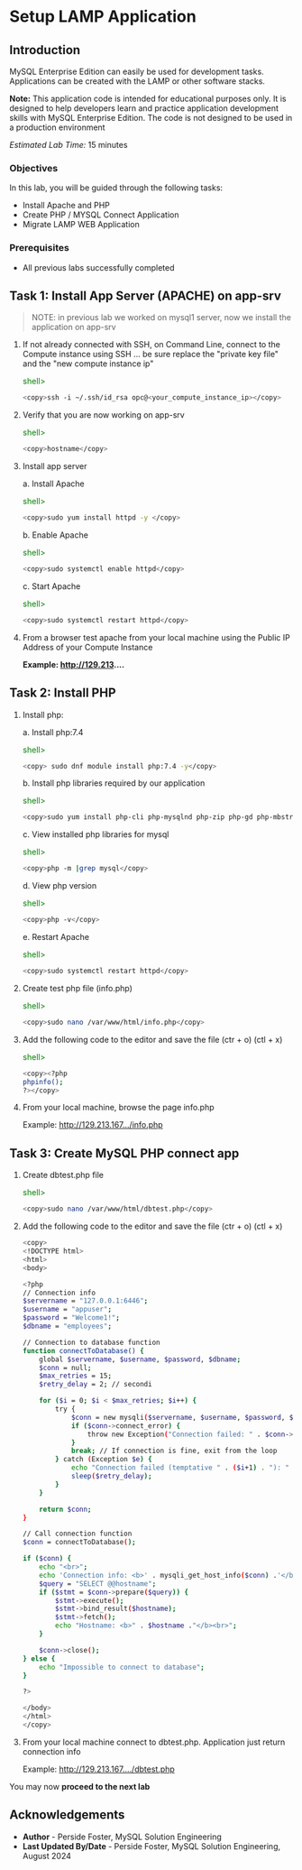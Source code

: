 # Setup LAMP Application

## Introduction

MySQL Enterprise Edition  can easily be used for development tasks. Applications can be created with the LAMP or other software stacks.

**Note:** This application code is intended for educational purposes only. It is designed to help developers learn and practice application development skills with MySQL Enterprise Edition. The code is not designed to be used in a production environment

_Estimated Lab Time:_ 15 minutes

### Objectives

In this lab, you will be guided through the following tasks:

- Install Apache and PHP
- Create PHP / MYSQL Connect Application
- Migrate LAMP WEB Application

### Prerequisites

- All previous labs successfully completed

## Task 1: Install App Server (APACHE) on app-srv

> NOTE: in previous lab we worked on mysql1 server, now we install the application on app-srv

1. If not already connected with SSH, on Command Line, connect to the Compute instance using SSH ... be sure replace the  "private key file"  and the "new compute instance ip"

    <span style="color:green">shell></span> 
    ```bash
    <copy>ssh -i ~/.ssh/id_rsa opc@<your_compute_instance_ip></copy>
    ```

2. Verify that you are now working on app-srv

    <span style="color:green">shell></span> 
    ```bash
    <copy>hostname</copy>
    ```

3. Install app server

    a. Install Apache

    <span style="color:green">shell></span> 
    ```bash
    <copy>sudo yum install httpd -y </copy>
    ```

    b. Enable Apache

    <span style="color:green">shell></span> 
    ```bash
    <copy>sudo systemctl enable httpd</copy>
    ```

    c. Start Apache

    <span style="color:green">shell></span> 
    ```bash
    <copy>sudo systemctl restart httpd</copy>
    ```

4. From a browser test apache from your local machine using the Public IP Address of your Compute Instance

    **Example: http://129.213....**

## Task 2: Install PHP

1. Install php:

    a. Install php:7.4

    <span style="color:green">shell></span> 
    ```bash
    <copy> sudo dnf module install php:7.4 -y</copy>
    ```

    b. Install php libraries required by our application

    <span style="color:green">shell></span> 
    ```bash
    <copy>sudo yum install php-cli php-mysqlnd php-zip php-gd php-mbstring php-xml php-json -y</copy>
    ```

    c. View installed php libraries for mysql

    <span style="color:green">shell></span> 
    ```bash
    <copy>php -m |grep mysql</copy>
    ```

    d. View php version

    <span style="color:green">shell></span> 
    ```bash
    <copy>php -v</copy>
    ```

    e. Restart Apache

    <span style="color:green">shell></span> 
    ```bash
    <copy>sudo systemctl restart httpd</copy>
    ```

2. Create test php file (info.php)

    <span style="color:green">shell></span> 
    ```bash
    <copy>sudo nano /var/www/html/info.php</copy>
    ```

3. Add the following code to the editor and save the file (ctr + o) (ctl + x)

    <span style="color:green">shell></span> 
    ```bash
    <copy><?php
    phpinfo();
    ?></copy>
    ```

4. From your local machine, browse the page info.php

   Example: http://129.213.167.../info.php

## Task 3: Create MySQL PHP connect app

1. Create dbtest.php file

    <span style="color:green">shell></span> 
    ```bash
    <copy>sudo nano /var/www/html/dbtest.php</copy>
    ```

2. Add the following code to the editor and save the file (ctr + o) (ctl + x)

    ```bash
    <copy>
    <!DOCTYPE html>
    <html>
    <body>

    <?php
    // Connection info
    $servername = "127.0.0.1:6446";
    $username = "appuser";
    $password = "Welcome1!";
    $dbname = "employees";

    // Connection to database function
    function connectToDatabase() {
        global $servername, $username, $password, $dbname;
        $conn = null;
        $max_retries = 15;
        $retry_delay = 2; // secondi

        for ($i = 0; $i < $max_retries; $i++) {
            try {
                $conn = new mysqli($servername, $username, $password, $dbname);
                if ($conn->connect_error) {
                    throw new Exception("Connection failed: " . $conn->connect_error);
                }
                break; // If connection is fine, exit from the loop
            } catch (Exception $e) {
                echo "Connection failed (temptative " . ($i+1) . "): " . $e->getMessage() . "<br>";
                sleep($retry_delay);
            }
        }

        return $conn;
    }

    // Call connection function
    $conn = connectToDatabase();

    if ($conn) {
        echo "<br>";
        echo 'Connection info: <b>' . mysqli_get_host_info($conn) .'</b><br>';
        $query = "SELECT @@hostname";
        if ($stmt = $conn->prepare($query)) {
            $stmt->execute();
            $stmt->bind_result($hostname);
            $stmt->fetch();
            echo "Hostname: <b>" . $hostname ."</b><br>";
        }

        $conn->close();
    } else {
        echo "Impossible to connect to database";
    }

    ?>

    </body>
    </html>
    </copy>
    ```

3. From your local  machine connect to dbtest.php. Application just return connection info

    Example: http://129.213.167..../dbtest.php  



You may now **proceed to the next lab**

## Acknowledgements

- **Author** - Perside Foster, MySQL Solution Engineering
- **Last Updated By/Date** - Perside Foster, MySQL Solution Engineering, August 2024